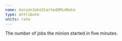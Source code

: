 ```yaml
---
name: minionJobsStarted5MinRate
type: attribute
units: rate
---
```


The number of jobs the minion started in five minutes.